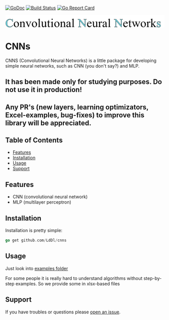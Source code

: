 [![GoDoc](https://godoc.org/github.com/LdDl/cnns?status.svg)](https://godoc.org/github.com/LdDl/cnns)
[![Build Status](https://travis-ci.com/LdDl/cnns.svg?branch=master)](https://travis-ci.com/LdDl/cnns)
[![Go Report Card](https://goreportcard.com/badge/github.com/LdDl/cnns)](https://goreportcard.com/report/github.com/LdDl/cnns)

![alt text](https://raw.githubusercontent.com/LdDl/cnns/master/cnns_png.png)

# CNNs #
CNNS (Convolutional Neural Networks) is a little package for developing simple neural networks, such as CNN (you don't say?) and MLP.

## It has been made only for studying purposes. Do not use it in production!
## Any PR's (new layers, learning optimizators, Excel-examples, bug-fixes) to improve this library will be appreciated.

## Table of Contents

- [Features](#features)
- [Installation](#installation)
- [Usage](#usage)
- [Support](#support)

## Features

- CNN (convolutional neural network)
- MLP (multilayer perceptron)

## Installation

Installation is pretty simple:
```go
go get github.com/LdDl/cnns
```

## Usage

Just look into [examples folder](examples)

For some people it is really hard to understand algorithms without step-by-step examples. So we provide some in xlsx-based files

## Support

If you have troubles or questions please [open an issue](https://github.com/LdDl/cnns/issues/new).
